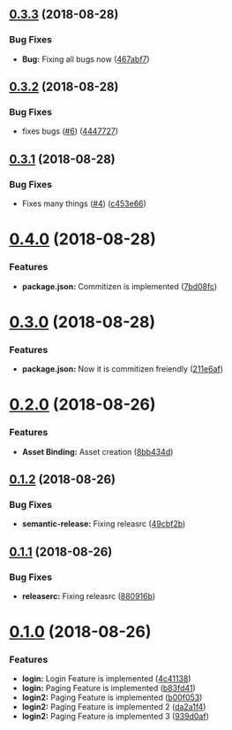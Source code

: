 ## [0.3.3](https://github.com/avinash8526/alien-release/compare/v0.3.2...v0.3.3) (2018-08-28)


### Bug Fixes

* **Bug:** Fixing all bugs now ([467abf7](https://github.com/avinash8526/alien-release/commit/467abf7))

## [0.3.2](https://github.com/avinash8526/alien-release/compare/v0.3.1...v0.3.2) (2018-08-28)


### Bug Fixes

* fixes bugs ([#6](https://github.com/avinash8526/alien-release/issues/6)) ([4447727](https://github.com/avinash8526/alien-release/commit/4447727))

## [0.3.1](https://github.com/avinash8526/alien-release/compare/v0.3.0...v0.3.1) (2018-08-28)


### Bug Fixes

* Fixes many things ([#4](https://github.com/avinash8526/alien-release/issues/4)) ([c453e66](https://github.com/avinash8526/alien-release/commit/c453e66))

# [0.4.0](https://github.com/avinash8526/alien-release/compare/v0.3.0...v0.4.0) (2018-08-28)


### Features

* **package.json:** Commitizen is implemented ([7bd08fc](https://github.com/avinash8526/alien-release/commit/7bd08fc))

# [0.3.0](https://github.com/avinash8526/alien-release/compare/v0.2.0...v0.3.0) (2018-08-28)


### Features

* **package.json:** Now it is commitizen freiendly ([211e6af](https://github.com/avinash8526/alien-release/commit/211e6af))

# [0.2.0](https://github.com/avinash8526/alien-release/compare/v0.1.2...v0.2.0) (2018-08-26)


### Features

* **Asset Binding:** Asset creation ([8bb434d](https://github.com/avinash8526/alien-release/commit/8bb434d))

## [0.1.2](https://github.com/avinash8526/alien-release/compare/v0.1.1...v0.1.2) (2018-08-26)


### Bug Fixes

* **semantic-release:** Fixing releasrc ([49cbf2b](https://github.com/avinash8526/alien-release/commit/49cbf2b))

## [0.1.1](https://github.com/avinash8526/alien-release/compare/v0.1.0...v0.1.1) (2018-08-26)


### Bug Fixes

* **releaserc:** Fixing releasrc ([880916b](https://github.com/avinash8526/alien-release/commit/880916b))

# [0.1.0](https://github.com/avinash8526/alien-release/compare/v0.0.0...v0.1.0) (2018-08-26)


### Features

* **login:** Login Feature is implemented ([4c41138](https://github.com/avinash8526/alien-release/commit/4c41138))
* **login:** Paging Feature is implemented ([b83fd41](https://github.com/avinash8526/alien-release/commit/b83fd41))
* **login2:** Paging Feature is implemented ([b00f053](https://github.com/avinash8526/alien-release/commit/b00f053))
* **login2:** Paging Feature is implemented 2 ([da2a1f4](https://github.com/avinash8526/alien-release/commit/da2a1f4))
* **login2:** Paging Feature is implemented 3 ([939d0af](https://github.com/avinash8526/alien-release/commit/939d0af))
